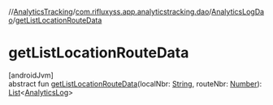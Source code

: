 //[AnalyticsTracking](../../../index.md)/[com.rifluxyss.app.analyticstracking.dao](../index.md)/[AnalyticsLogDao](index.md)/[getListLocationRouteData](get-list-location-route-data.md)

# getListLocationRouteData

[androidJvm]\
abstract fun [getListLocationRouteData](get-list-location-route-data.md)(localNbr: [String](https://developer.android.com/reference/kotlin/java/lang/String.html), routeNbr: [Number](https://developer.android.com/reference/kotlin/java/lang/Number.html)): [List](https://developer.android.com/reference/kotlin/java/util/List.html)&lt;[AnalyticsLog](../../com.rifluxyss.app.analyticstracking.enitity/-analytics-log/index.md)&gt;

